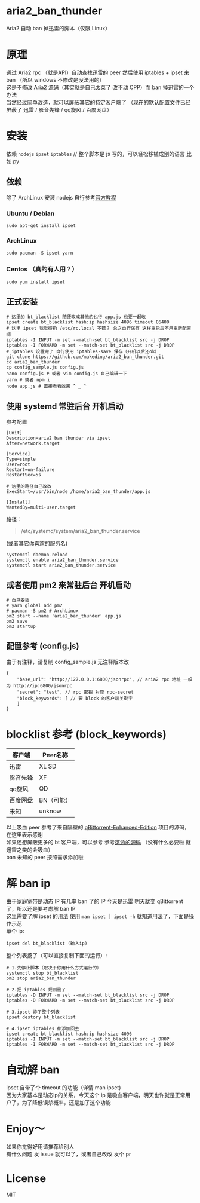 # aria2_ban_thunder
Aria2 自动 ban 掉迅雷的脚本（仅限 Linux）

# 原理
通过 Aria2 rpc （就是API）自动查找迅雷的 peer 然后使用 iptables + ipset 来 ban （所以 windows 不修改是没法用的）  
这是不修改 Aria2 源码（其实就是自己太菜了 改不动 CPP）而 ban 掉迅雷的一个办法  
当然经过简单改造，就可以屏蔽其它的特定客户端了 （现在的默认配置文件已经屏蔽了 迅雷 / 影音先锋 / qq旋风 / 百度网盘）
# 安装
依赖 `nodejs` `ipset` `iptables` // 整个脚本是 js 写的，可以轻松移植成别的语言 比如 py
## 依赖
除了 ArchLinux 安装 nodejs 自行参考[官方教程](https://github.com/nodesource/distributions/blob/master/README.md)
### Ubuntu / Debian
    sudo apt-get install ipset

### ArchLinux
    sudo pacman -S ipset yarn

### Centos （真的有人用？）
    sudo yum install ipset
## 正式安装
    # 这里的 bt_blacklist 随便改成其他的也行 app.js 也要一起改
    ipset create bt_blacklist hash:ip hashsize 4096 timeout 86400
    # 这里 ipset 我觉得扔 /etc/rc.local 不错？ 总之自行保存 这样重启后不用重新配置啊
    iptables -I INPUT -m set --match-set bt_blacklist src -j DROP
    iptables -I FORWARD -m set --match-set bt_blacklist src -j DROP
    # iptables 设置完了 自行使用 iptables-save 保存（开机以后还ok）
    git clone https://github.com/makeding/aria2_ban_thunder.git
    cd aria2_ban_thunder
    cp config_sample.js config.js
    nano config.js # 或者 vim config.js 自己编辑一下
    yarn # 或者 npm i
    node app.js # 直接看看效果 ^ _ ^
## 使用 systemd 常驻后台 开机启动
参考配置

    [Unit]
    Description=aria2 ban thunder via ipset
    After=network.target
    
    [Service]
    Type=simple
    User=root
    Restart=on-failure
    RestartSec=5s
    
    # 这里的路径自己改改
    ExecStart=/usr/bin/node /home/aria2_ban_thunder/app.js 
    
    [Install]
    WantedBy=multi-user.target

路径：
> /etc/systemd/system/aria2_ban_thunder.service  

(或者其它你喜欢的服务名)

    systemctl daemon-reload 
    systemctl enable aria2_ban_thunder.service
    systemctl start aria2_ban_thunder.service
## 或者使用 pm2 来常驻后台 开机启动

    # 自己安装
    # yarn global add pm2 
    # pacman -S pm2 # ArchLinux
    pm2 start --name 'aria2_ban_thunder' app.js
    pm2 save
    pm2 startup
## 配置参考 (config.js)
由于有注释，请复制 config_sample.js 无注释版本改

    {
        "base_url": "http://127.0.0.1:6800/jsonrpc", // aria2 rpc 地址 一般为 http://ip:6800/jsonrpc
        "secret": "test", // rpc 密钥 对应 rpc-secret
        "block_keywords": [ // 要 block 的客户端关键字
        ]
    }
# blocklist 参考 (block_keywords)
| 客户端 |  Peer名称 |
|-|-|
| 迅雷 | XL SD |
| 影音先锋 | XF |
| qq旋风 | QD |
| 百度网盘 | BN（可能） |
| 未知 | unknow |

以上吸血 peer 参考了来自隔壁的 [qBittorrent-Enhanced-Edition](https://github.com/c0re100/qBittorrent-Enhanced-Edition/blob/ebe908f186be5fa2aba8710a543b3ac5c92b92fa/src/base/bittorrent/session.cpp#L2226) 项目的源码，在这里表示感谢  
如果还想屏蔽更多的 bt 客户端，可以参考 参考[这边的源码](https://github.com/makeding/bittorrent-peerid/blob/master/index.js#L249)  （没有什么必要啦 就迅雷之类的会吸血）  
ban 未知的 peer 按照需求添加啦

# 解 ban ip
由于家庭宽带是动态 IP 有几率 ban 了的 IP 今天是迅雷 明天就变 qBittorrent 了，所以还是要考虑解 ban IP  
这里需要了解 ipset 的用法 使用 `man ipset` ｜ `ipset -h` 就知道用法了，下面是操作示范  
单个 ip:

    ipset del bt_blacklist (输入ip)
整个列表扬了（可以直接复制下面的运行）:

    # 1.先停止脚本（取决于你用什么方式运行的）
    systemctl stop bt_blacklist
    pm2 stop aria2_ban_thunder
    
    # 2.把 iptables 规则删了
    iptables -D INPUT -m set --match-set bt_blacklist src -j DROP
    iptables -D FORWARD -m set --match-set bt_blacklist src -j DROP
    
    # 3.ipset 炸了整个列表
    ipset destory bt_blacklist
    
    # 4.ipset iptables 都添加回去
    ipset create bt_blacklist hash:ip hashsize 4096
    iptables -I INPUT -m set --match-set bt_blacklist src -j DROP
    iptables -I FORWARD -m set --match-set bt_blacklist src -j DROP
# 自动解 ban
ipset 自带了个 timeout 的功能（详情 man ipset)   
因为大家基本是动态ip的关系，今天这个 ip 是吸血客户端，明天也许就是正常用户了，为了降低误杀概率，还是加了这个功能
# Enjoy～ 
如果你觉得好用请推荐给别人  
有什么问题 发 issue 就可以了，或者自己改改 发个 pr
# License
MIT